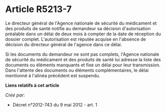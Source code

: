 # Article R5213-7

Le directeur général de l'Agence nationale de sécurité du médicament et des produits de santé notifie au demandeur sa
décision d'autorisation préalable dans un délai de deux mois à compter de la date de réception du dossier complet.
L'autorisation est réputée acquise en l'absence de décision du directeur général de l'agence dans ce délai.

Si les documents du demandeur ne sont pas complets, l'Agence nationale de sécurité du médicament et des produits de santé lui
adresse la liste des documents ou éléments manquants et fixe un délai pour leur transmission. Dans l'attente des documents ou
éléments complémentaires, le délai mentionné à l'alinéa précédent est suspendu.

**Liens relatifs à cet article**

_Créé par_:

  - Décret n°2012-743 du 9 mai 2012 - art. 1
